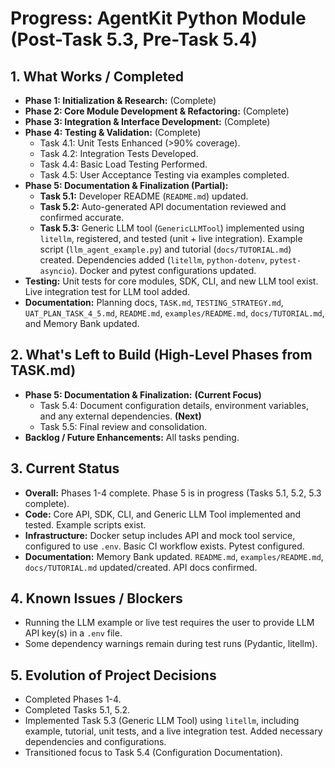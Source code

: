 # Progress: AgentKit Python Module (Post-Task 5.3, Pre-Task 5.4)

## 1. What Works / Completed

-   **Phase 1: Initialization & Research:** (Complete)
-   **Phase 2: Core Module Development & Refactoring:** (Complete)
-   **Phase 3: Integration & Interface Development:** (Complete)
-   **Phase 4: Testing & Validation:** (Complete)
    -   Task 4.1: Unit Tests Enhanced (>90% coverage).
    -   Task 4.2: Integration Tests Developed.
    -   Task 4.4: Basic Load Testing Performed.
    -   Task 4.5: User Acceptance Testing via examples completed.
-   **Phase 5: Documentation & Finalization (Partial):**
    -   **Task 5.1:** Developer README (`README.md`) updated.
    -   **Task 5.2:** Auto-generated API documentation reviewed and confirmed accurate.
    -   **Task 5.3:** Generic LLM tool (`GenericLLMTool`) implemented using `litellm`, registered, and tested (unit + live integration). Example script (`llm_agent_example.py`) and tutorial (`docs/TUTORIAL.md`) created. Dependencies added (`litellm`, `python-dotenv`, `pytest-asyncio`). Docker and pytest configurations updated.
-   **Testing:** Unit tests for core modules, SDK, CLI, and new LLM tool exist. Live integration test for LLM tool added.
-   **Documentation:** Planning docs, `TASK.md`, `TESTING_STRATEGY.md`, `UAT_PLAN_TASK_4_5.md`, `README.md`, `examples/README.md`, `docs/TUTORIAL.md`, and Memory Bank updated.

## 2. What's Left to Build (High-Level Phases from TASK.md)

-   **Phase 5: Documentation & Finalization:** **(Current Focus)**
    -   Task 5.4: Document configuration details, environment variables, and any external dependencies. **(Next)**
    -   Task 5.5: Final review and consolidation.
-   **Backlog / Future Enhancements:** All tasks pending.

## 3. Current Status

-   **Overall:** Phases 1-4 complete. Phase 5 is in progress (Tasks 5.1, 5.2, 5.3 complete).
-   **Code:** Core API, SDK, CLI, and Generic LLM Tool implemented and tested. Example scripts exist.
-   **Infrastructure:** Docker setup includes API and mock tool service, configured to use `.env`. Basic CI workflow exists. Pytest configured.
-   **Documentation:** Memory Bank updated. `README.md`, `examples/README.md`, `docs/TUTORIAL.md` updated/created. API docs confirmed.

## 4. Known Issues / Blockers

-   Running the LLM example or live test requires the user to provide LLM API key(s) in a `.env` file.
-   Some dependency warnings remain during test runs (Pydantic, litellm).

## 5. Evolution of Project Decisions

-   Completed Phases 1-4.
-   Completed Tasks 5.1, 5.2.
-   Implemented Task 5.3 (Generic LLM Tool) using `litellm`, including example, tutorial, unit tests, and a live integration test. Added necessary dependencies and configurations.
-   Transitioned focus to Task 5.4 (Configuration Documentation).